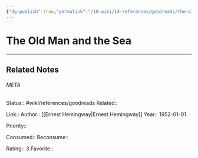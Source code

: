 ```yaml
---
{"dg-publish":true,"permalink":"/10-wiki/14-references/goodreads/the-old-man-and-the-sea/"}
---
```


# The Old Man and the Sea
---

## Related Notes




###### META
Status:: #wiki/references/goodreads
Related:: 

Link:: 
Author:: [[Ernest Hemingway\|Ernest Hemingway]]
Year:: 1952-01-01

Priority:: 

Consumed:: 
Reconsume:: 

Rating:: 3
Favorite:: 
